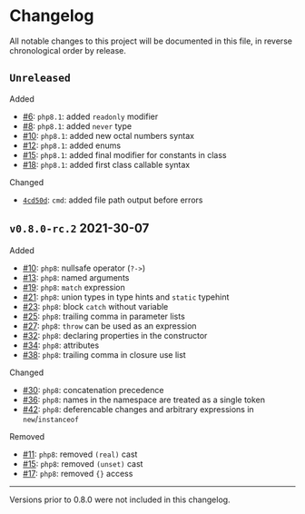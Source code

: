 # Changelog

All notable changes to this project will be documented in this file, in reverse chronological order by release.

## `Unreleased`

Added

- [#6](https://github.com/VKCOM/php-parser/pull/6): `php8.1`: added `readonly` modifier
- [#8](https://github.com/VKCOM/php-parser/pull/8): `php8.1`: added `never` type
- [#10](https://github.com/VKCOM/php-parser/pull/10): `php8.1`: added new octal numbers syntax
- [#12](https://github.com/VKCOM/php-parser/pull/12): `php8.1`: added enums
- [#15](https://github.com/VKCOM/php-parser/pull/15): `php8.1`: added final modifier for constants in class
- [#18](https://github.com/VKCOM/php-parser/pull/18): `php8.1`: added first class callable syntax

Changed

- [`4cd50d`](https://github.com/VKCOM/php-parser/commit/85b5d3ef36c9b12923404caf1c57497aa84cd50d): `cmd`: added file path output before errors

## `v0.8.0-rc.2` 2021-30-07

Added
- [#10](https://github.com/i582/php-parser/pull/10): `php8`: nullsafe operator (`?->`)
- [#13](https://github.com/i582/php-parser/pull/13): `php8`: named arguments 
- [#19](https://github.com/i582/php-parser/pull/19): `php8`: `match` expression 
- [#21](https://github.com/i582/php-parser/pull/21): `php8`: union types in type hints and `static` typehint 
- [#23](https://github.com/i582/php-parser/pull/23): `php8`: block `catch` without variable 
- [#25](https://github.com/i582/php-parser/pull/25): `php8`: trailing comma in parameter lists 
- [#27](https://github.com/i582/php-parser/pull/27): `php8`: `throw` can be used as an expression 
- [#32](https://github.com/i582/php-parser/pull/32): `php8`: declaring properties in the constructor 
- [#34](https://github.com/i582/php-parser/pull/34): `php8`: attributes 
- [#38](https://github.com/i582/php-parser/pull/38): `php8`: trailing comma in closure use list 

Changed
- [#30](https://github.com/i582/php-parser/pull/30): `php8`: concatenation precedence 
- [#36](https://github.com/i582/php-parser/pull/36): `php8`: names in the namespace are treated as a single token 
- [#42](https://github.com/i582/php-parser/pull/42): `php8`: deferencable changes and arbitrary expressions in `new`/`instanceof` 

Removed
- [#11](https://github.com/i582/php-parser/pull/11): `php8`: removed `(real)` cast 
- [#15](https://github.com/i582/php-parser/pull/15): `php8`: removed `(unset)` cast 
- [#17](https://github.com/i582/php-parser/pull/17): `php8`: removed `{}` access 

---

Versions prior to 0.8.0 were not included in this changelog.